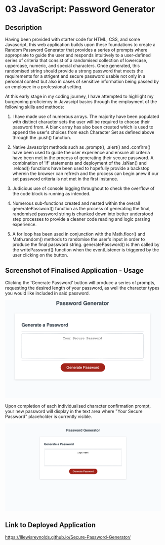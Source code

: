 # 03 JavaScript: Password Generator

## Description

Having been provided with starter code for HTML, CSS, and some Javascript, this web application builds upon these foundations to create a Random Password Generator that provides a series of prompts where appropriate to guide the user and responds intuitively to a user-defined series of criteria that consist of a randomised collection of lowercase, uppercase, numeric, and special characters. Once generated, this randomised string should provide a strong password that meets the requirements for a strigent and secure password usable not only in a personal context but also in cases of sensitive information being passed by an employee in a professional setting.

At this early stage in my coding journey, I have attempted to highlight my burgeoning proficiency in Javascipt basics through the employment of the following skills and methods:

1. I have made use of numerous arrays. The majority have been populated with distinct character sets the user will be required to choose their password from. A blank array has also been created which is used to append the user's choices from each Character Set as defined above through the .push() function.

2. Native Javascript methods such as .prompt(), .alert() and .confirm() have been used to guide the user experience and ensure all criteria have been met in the process of generating their secure password. A combination of 'if' statements and deployment of the .isNan() and .reload() functions have been used to hopefully provide a backstop wherein the browser can refresh and the process can  begin anew if our set password criteria is not met in the first instance.

3. Judicious use of console logging throughout to check the overflow of the code block is running as intended.

4. Numerous sub-functions created and nested within the overall generatePassword() function as the process of generating the final, randomised password string is chunked down into better understood step processes to provide a cleaner code reading and logic parsing experience.

5. A for loop has been used in conjunction with the Math.floor() and Math.random() methods to randomise the user's input in order to produce the final password string. generatePassword() is then called by the writePassword() function when the eventListener is triggered by the user clicking on the button.

## Screenshot of Finalised Application - Usage

Clicking the 'Generate Password' button will produce a series of prompts, requesting the desired length of your password, as well the character types you would like included in said password.

![img](./Images/Password%20Creator%20-%20Initial%20Prompt.png)

Upon completion of each individualised character confirmation prompt, your new password will display in the text area where "Your Secure Password" placeholder is currently visible.

![img](./Images/Password%20Creator%20-%20Randomised%20Password%20Displayed.png)

## Link to Deployed Application

https://lllewisreynolds.github.io/Secure-Password-Generator/
